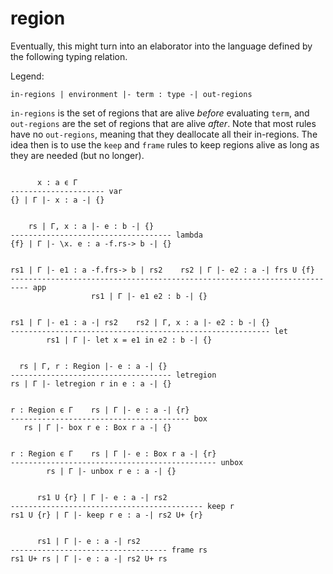 # region

Eventually, this might turn into an elaborator into the language defined by the
following typing relation.

Legend:
```
in-regions | environment |- term : type -| out-regions
```

`in-regions` is the set of regions that are alive _before_ evaluating `term`,
and `out-regions` are the set of regions that are alive _after_.  Note that
most rules have no `out-regions`, meaning that they deallocate all their
in-regions. The idea then is to use the `keep` and `frame` rules to keep
regions alive as long as they are needed (but no longer).

```

      x : a ϵ Γ
--------------------- var
{} | Γ |- x : a -| {}


    rs | Γ, x : a |- e : b -| {}
------------------------------------ lambda
{f} | Γ |- \x. e : a -f.rs-> b -| {}


rs1 | Γ |- e1 : a -f.frs-> b | rs2    rs2 | Γ |- e2 : a -| frs U {f}
-------------------------------------------------------------------------- app
                  rs1 | Γ |- e1 e2 : b -| {}


rs1 | Γ |- e1 : a -| rs2    rs2 | Γ, x : a |- e2 : b -| {}
---------------------------------------------------------- let
        rs1 | Γ |- let x = e1 in e2 : b -| {}


  rs | Γ, r : Region |- e : a -| {}
------------------------------------ letregion
rs | Γ |- letregion r in e : a -| {}


r : Region ϵ Γ    rs | Γ |- e : a -| {r}
---------------------------------------- box
   rs | Γ |- box r e : Box r a -| {}


r : Region ϵ Γ    rs | Γ |- e : Box r a -| {r}
---------------------------------------------- unbox
        rs | Γ |- unbox r e : a -| {}


      rs1 U {r} | Γ |- e : a -| rs2
------------------------------------------- keep r
rs1 U {r} | Γ |- keep r e : a -| rs2 U+ {r}


      rs1 | Γ |- e : a -| rs2
----------------------------------- frame rs
rs1 U+ rs | Γ |- e : a -| rs2 U+ rs

```
